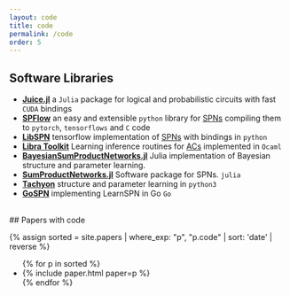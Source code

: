 ```yaml
---
layout: code
title: code
permalink: /code
order: 5
---
```


## Software Libraries

- [**Juice.jl**](https://github.com/Juice-jl/ProbabilisticCircuits.jl) a `Julia` package for logical and probabilistic circuits with fast `CUDA` bindings 
- [**SPFlow**](https://github.com/SPFlow/SPFlow) an easy and extensible `python` library for <a href="models#spns">SPNs</a> compiling them to `pytorch`, `tensorflows` and `C` code
- [**LibSPN**](http://www.libspn.org/) tensorflow implementation of <a href="models#spns">SPNs</a> with bindings in `python`
- [**Libra Toolkit**](http://libra.cs.uoregon.edu/) Learning inference routines
     for <a href="models#acs">ACs</a> implemented in `Ocaml`
-  [**BayesianSumProductNetworks.jl**](https://github.com/trappmartin/BayesianSumProductNetworks) Julia implementation of Bayesian structure and parameter learning. 
- [**SumProductNetworks.jl**](https://github.com/trappmartin/SumProductNetworks.jl) Software package for SPNs. `julia`
-  [**Tachyon**](https://github.com/KalraA/Tachyon) structure and parameter learning in `python3`
- [**GoSPN**](https://github.com/RenatoGeh/gospn) implementing LearnSPN in Go `Go` 
     

<br/>
## Papers with code

{% assign sorted = site.papers | where_exp: "p", "p.code" | sort: 'date' | reverse %}
<ul class="paper-list">
{% for p in sorted %}
   <li>
       {% include paper.html paper=p %}
   </li>
{% endfor %}
</ul>

